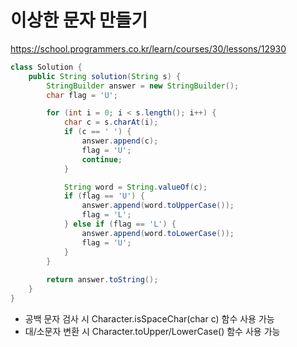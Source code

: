 # 이상한 문자 만들기
https://school.programmers.co.kr/learn/courses/30/lessons/12930

```java
class Solution {
	public String solution(String s) {
		StringBuilder answer = new StringBuilder();
		char flag = 'U';

		for (int i = 0; i < s.length(); i++) {
			char c = s.charAt(i);
			if (c == ' ') {
				answer.append(c);
				flag = 'U';
				continue;
			}

			String word = String.valueOf(c);
			if (flag == 'U') {
				answer.append(word.toUpperCase());
				flag = 'L';
			} else if (flag == 'L') {
				answer.append(word.toLowerCase());
				flag = 'U';
			}
		}
	
		return answer.toString();
	}
}
```

- 공백 문자 검사 시 Character.isSpaceChar(char c) 함수 사용 가능
- 대/소문자 변환 시 Character.toUpper/LowerCase() 함수 사용 가능
